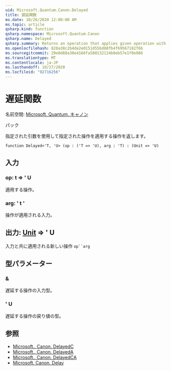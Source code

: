 ```yaml
---
uid: Microsoft.Quantum.Canon.Delayed
title: 遅延関数
ms.date: 10/26/2020 12:00:00 AM
ms.topic: article
qsharp.kind: function
qsharp.namespace: Microsoft.Quantum.Canon
qsharp.name: Delayed
qsharp.summary: Returns an operation that applies given operation with given argument.
ms.openlocfilehash: 820a38c2b4de2e0151d55bd88fb4f69567182f6b
ms.sourcegitcommit: 29e0d88a30e4166fa580132124b0eb57e1f0e986
ms.translationtype: MT
ms.contentlocale: ja-JP
ms.lasthandoff: 10/27/2020
ms.locfileid: "92716256"
---
```

# <a name="delayed-function"></a>遅延関数

名前空間: [Microsoft. Quantum. キャノン](xref:Microsoft.Quantum.Canon)

パック [](https://nuget.org/packages/)


指定された引数を使用して指定された操作を適用する操作を返します。

```qsharp
function Delayed<'T, 'U> (op : ('T => 'U), arg : 'T) : (Unit => 'U)
```


## <a name="input"></a>入力

### <a name="op--t--u"></a>op: t => ' U 

適用する操作。


### <a name="arg--t"></a>arg: ' t '

操作が適用される入力。



## <a name="output--unit--u"></a>出力: [Unit](xref:microsoft.quantum.lang-ref.unit) => ' U 

入力と共に適用される新しい操作 `op``arg`

## <a name="type-parameters"></a>型パラメーター

### <a name="t"></a>&

遅延する操作の入力型。
### <a name="u"></a>' U

遅延する操作の戻り値の型。

## <a name="see-also"></a>参照

- [Microsoft.. Canon. DelayedC](xref:Microsoft.Quantum.Canon.DelayedC)
- [Microsoft.. Canon. DelayedA](xref:Microsoft.Quantum.Canon.DelayedA)
- [Microsoft.. Canon. DelayedCA](xref:Microsoft.Quantum.Canon.DelayedCA)
- [Microsoft. Canon. Delay](xref:Microsoft.Quantum.Canon.Delay)